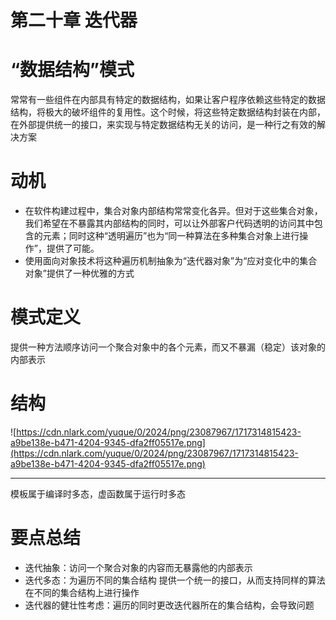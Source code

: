 # 第二十章 迭代器

# “数据结构”模式

常常有一些组件在内部具有特定的数据结构，如果让客户程序依赖这些特定的数据结构，将极大的破坏组件的复用性。这个时候，将这些特定数据结构封装在内部，在外部提供统一的接口，来实现与特定数据结构无关的访问，是一种行之有效的解决方案

# 动机

- 在软件构建过程中，集合对象内部结构常常变化各异。但对于这些集合对象，我们希望在不暴露其内部结构的同时，可以让外部客户代码透明的访问其中包含的元素；同时这种“透明遍历”也为“同一种算法在多种集合对象上进行操作”，提供了可能。
- 使用面向对象技术将这种遍历机制抽象为“迭代器对象”为“应对变化中的集合对象”提供了一种优雅的方式

# 模式定义

提供一种方法顺序访问一个聚合对象中的各个元素，而又不暴漏（稳定）该对象的内部表示

# 结构

![https://cdn.nlark.com/yuque/0/2024/png/23087967/1717314815423-a9be138e-b471-4204-9345-dfa2ff05517e.png](https://cdn.nlark.com/yuque/0/2024/png/23087967/1717314815423-a9be138e-b471-4204-9345-dfa2ff05517e.png)

---

模板属于编译时多态，虚函数属于运行时多态

# 要点总结

- 迭代抽象：访问一个聚合对象的内容而无暴露他的内部表示
- 迭代多态：为遍历不同的集合结构 提供一个统一的接口，从而支持同样的算法在不同的集合结构上进行操作
- 迭代器的健壮性考虑：遍历的同时更改迭代器所在的集合结构，会导致问题